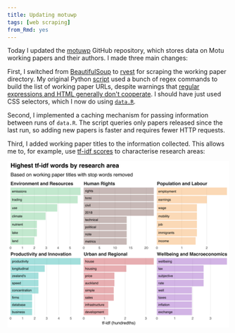 ```yaml
---
title: Updating motuwp
tags: [web scraping]
from_Rmd: yes
---
```


Today I updated the [motuwp](https://github.com/bldavies/motuwp) GitHub repository, which stores data on Motu working papers and their authors.
I made three main changes:

First, I switched from [BeautifulSoup](https://www.crummy.com/software/BeautifulSoup/) to [rvest](https://rvest.tidyverse.org) for scraping the working paper directory.
My original Python [script](https://github.com/bldavies/motuwp/blob/97c9074908367154fcdddb33d377feb45528e4ae/code/urls.py) used a bunch of regex commands to build the list of working paper URLs, despite warnings that [regular expressions and HTML generally don't cooperate](https://stackoverflow.com/questions/1732348/regex-match-open-tags-except-xhtml-self-contained-tags).
I should have just used CSS selectors, which I now do using [`data.R`](https://github.com/bldavies/motuwp/tree/8f4b1c02e04f8e5e45b4325195bb4f03ac0ee707/code/data.R).

Second, I implemented a caching mechanism for passing information between runs of `data.R`.
The script queries only papers released since the last run, so adding new papers is faster and requires fewer HTTP requests.

Third, I added working paper titles to the information collected.
This allows me to, for example, use [tf-idf scores](/blog/reading-ministerial-diaries/#computing-tf-idf-scores) to characterise research areas:

![](figures/tf-idf-1.svg)

